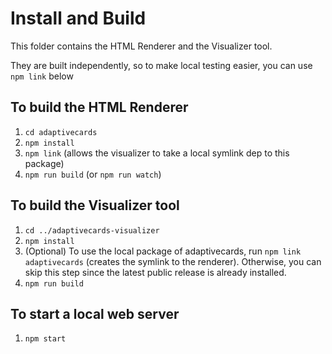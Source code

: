 # Install and Build

This folder contains the HTML Renderer and the Visualizer tool.

They are built independently, so to make local testing easier, you can use `npm link` below

## To build the HTML Renderer

1. `cd adaptivecards`
1. `npm install`
1. `npm link` (allows the visualizer to take a local symlink dep to this package)
1. `npm run build` (or `npm run watch`)

## To build the Visualizer tool

1. `cd ../adaptivecards-visualizer`
1. `npm install`
1. (Optional) To use the local package of adaptivecards, run `npm link adaptivecards` (creates the symlink to the renderer). Otherwise, you can skip this step since the latest public release is already installed.
1. `npm run build`

## To start a local web server
1. `npm start`
